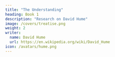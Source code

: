 ```yaml
---
title: "The Understanding"
heading: Book 1
description: "Research on David Hume"
image: /covers/treatise.png
weight: 2
writer:
  name: David Hume
  url: https://en.wikipedia.org/wiki/David_Hume
icon: /avatars/hume.png
---
```



<!-- date        = "2020-06-16" -->

